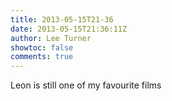 ```yaml
---
title: 2013-05-15T21-36
date: 2013-05-15T21:36:11Z
author: Lee Turner
showtoc: false
comments: true
---
```


Leon is still one of my favourite films


